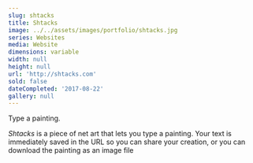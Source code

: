 ```yaml
---
slug: shtacks
title: Shtacks
image: ../../assets/images/portfolio/shtacks.jpg
series: Websites
media: Website
dimensions: variable
width: null
height: null
url: 'http://shtacks.com'
sold: false
dateCompleted: '2017-08-22'
gallery: null
---
```

Type a painting.

_Shtacks_ is a piece of net art that lets you type a painting. Your text is immediately saved in the URL so you can share your creation, or you can download the painting as an image file
